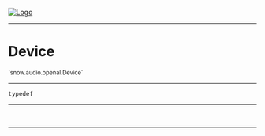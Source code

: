 
[![Logo](../../../../images/logo.png)](../../../../api/index.html)

---



<h1>Device</h1>
<small>`snow.audio.openal.Device`</small>



---

`typedef`

---

&nbsp;
&nbsp;









---

&nbsp;
&nbsp;
&nbsp;
&nbsp;